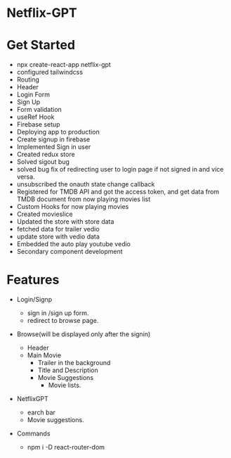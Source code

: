 <!-- @format -->

# Netflix-GPT

# Get Started

- npx create-react-app netflix-gpt
- configured tailwindcss
- Routing
- Header
- Login Form
- Sign Up
- Form validation
- useRef Hook
- Firebase setup
- Deploying app to production
- Create signup in firebase
- Implemented Sign in user
- Created redux store
- Solved sigout bug
- solved bug fix of redirecting user to login page if not signed in and vice versa.
- unsubscribed the onauth state change callback
- Registered for TMDB API and got the access token, and get data from TMDB document from now playing movies list
- Custom Hooks for now playing movies
- Created movieslice
- Updated the store with store data
- fetched data for trailer vedio
- update store with vedio data
- Embedded the auto play youtube vedio
- Secondary component development

# Features

- Login/Signp

  - sign in /sign up form.
  - redirect to browse page.

- Browse(will be displayed only after the signin)

  - Header
  - Main Movie
    - Trailer in the background
    - Title and Description
    - Movie Suggestions
      - Movie lists.

- NetflixGPT

  - earch bar
  - Movie suggestions.

- Commands
  - npm i -D react-router-dom
